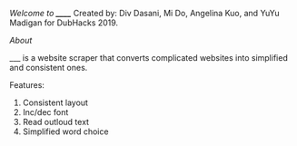 *Welcome to **____***
Created by: Div Dasani, Mi Do, Angelina Kuo, and YuYu Madigan for DubHacks 2019.

*About*

___ is a website scraper that converts complicated websites into simplified and consistent ones. 

Features: 
1. Consistent layout 
2. Inc/dec font
3. Read outloud text
4. Simplified word choice
 